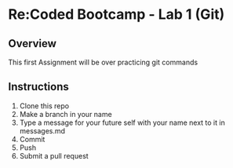 # Re:Coded Bootcamp - Lab 1 (Git)

## Overview
This first Assignment will be over practicing git commands

## Instructions

1. Clone this repo
2. Make a branch in your name
3. Type a message for your future self with your name next to it in messages.md
4. Commit
5. Push
6. Submit a pull request